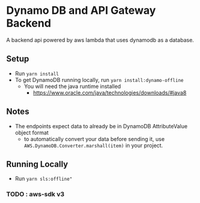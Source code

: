 # Dynamo DB and API Gateway Backend

A backend api powered by aws lambda that uses dynamodb as a database.

## Setup

- Run `yarn install`
- To get DynamoDB running locally, run `yarn install:dynamo-offline`
  - You will need the java runtime installed
    - https://www.oracle.com/java/technologies/downloads/#java8

## Notes

- The endpoints expect data to already be in DynamoDB AttributeValue object format
  - to automatically convert your data before sending it, use `AWS.DynamoDB.Converter.marshall(item)` in your project.

## Running Locally

- Run `yarn sls:offline"`

### TODO : aws-sdk v3
